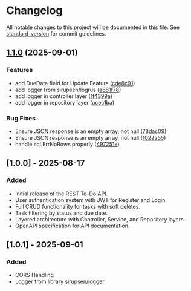# Changelog

All notable changes to this project will be documented in this file. See [standard-version](https://github.com/conventional-changelog/standard-version) for commit guidelines.

## [1.1.0](https://github.com/pisondev/rest-todo-api/compare/v1.0.0...v1.1.0) (2025-09-01)


### Features

* add DueDate field for Update Feature ([cde8c91](https://github.com/pisondev/rest-todo-api/commit/cde8c91dab6a37c60f2e7e1fcea4a8def1962d4f))
* add logger from sirupsen/logrus ([a681f78](https://github.com/pisondev/rest-todo-api/commit/a681f787939e1bda8308a8ad3af56edb29d72150))
* add logger in controller layer ([1f4399a](https://github.com/pisondev/rest-todo-api/commit/1f4399a8cd68be354229b6c5d0179baa564837a2))
* add logger in repository layer ([acec1ba](https://github.com/pisondev/rest-todo-api/commit/acec1ba53eb0020298b3a753acbe1300f2028656))


### Bug Fixes

* Ensure JSON response is an empty array, not null ([78dac09](https://github.com/pisondev/rest-todo-api/commit/78dac09acb79ca743735687aaa7fbc51e969faa7))
* Ensure JSON response is an empty array, not null ([1022255](https://github.com/pisondev/rest-todo-api/commit/10222550ee9b4ba9575e8ef30678462f0c8b2822))
* handle sql.ErrNoRows properly ([497251e](https://github.com/pisondev/rest-todo-api/commit/497251e5d9860860e677221f137eb3dfe0ba575e))

## [1.0.0] - 2025-08-17

### Added
- Initial release of the REST To-Do API.
- User authentication system with JWT for Register and Login.
- Full CRUD functionality for tasks with soft deletes.
- Task filtering by status and due date.
- Layered architecture with Controller, Service, and Repository layers.
- OpenAPI specification for API documentation.

## [1.0.1] - 2025-09-01

### Added
- CORS Handling
- Logger from library [sirupsen/logger](https://github.com/sirupsen/logrus)
